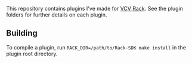 This repository contains plugins I've made for [VCV Rack](https://vcvrack.com/). See the plugin folders for further details on each plugin.

## Building

To compile a plugin, run `RACK_DIR=/path/to/Rack-SDK make install` in the plugin root directory.
